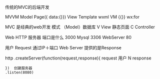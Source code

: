 传统的MVC的后端开发

MVVM 
Model Page({  data:{}})
View Template wxml
VM {{}} wx:for

MVC  是经典的web开发 模式 （Model）数据库
V View 静态页面
C Controller 

Web HTTP 服务器
端口是什么 3000
Mysql 3306
 WebServer 80

 用户 Request 通过IP＋端口 
 Web Server 提供的是Response

 http
    .createServer(function(request,response){
        request 用户 N
        response
        
    })  创建服务器
    .listen(8080)

